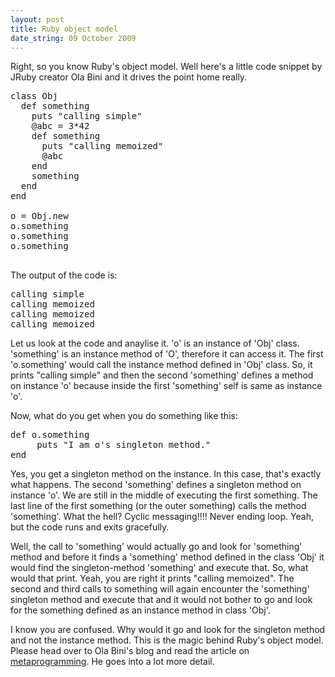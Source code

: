```yaml
--- 
layout: post
title: Ruby object model
date_string: 09 October 2009
---
```


Right, so you know Ruby's object model. Well here's a little code snippet by JRuby creator Ola Bini and it drives the point home really.

<pre>
class Obj
  def something
    puts "calling simple"
    @abc = 3*42
    def something
      puts "calling memoized"
      @abc
    end
    something
  end
end

o = Obj.new
o.something
o.something
o.something

</pre>
The output of the code is:

<pre>
calling simple
calling memoized
calling memoized
calling memoized
</pre>

Let us look at the code and anaylise it. 'o' is an instance of 'Obj' class. 'something' is an instance method of 'O', therefore it can access it. The first 'o.something' would call the instance method defined in 'Obj' class. So, it prints "calling simple" and then the second 'something' defines a method on instance 'o' because inside the first 'something' self is same as instance 'o'.

Now, what do you get when you do something like this:

<pre>
def o.something
     puts "I am o's singleton method."
end
</pre>

Yes, you get a singleton method on the instance. In this case, that's exactly what happens. The second 'something' defines a singleton method on instance 'o'.  We are still in the middle of executing the first something. The last line of the first something (or the outer something) calls the method 'something'. What the hell? Cyclic messaging!!!! Never ending loop. Yeah, but the code runs and exits gracefully.

Well, the call to 'something' would actually go and look for 'something' method and before it finds a 'something' method defined in the class 'Obj' it would find the singleton-method 'something' and execute that. So, what would that print. Yeah, you are right it prints "calling memoized". The second and third calls to something will again encounter the 'something' singleton method and execute that and it would not bother to go and look for the something defined as an instance method in class 'Obj'.

I know you are confused. Why would it go and look for the singleton method and not the instance method. This is the magic behind Ruby's object model. Please head over to Ola Bini's blog and read the article on <a href="http://ola-bini.blogspot.com/search/label/metaprogramming">metaprogramming</a>. He goes into a lot more detail.
